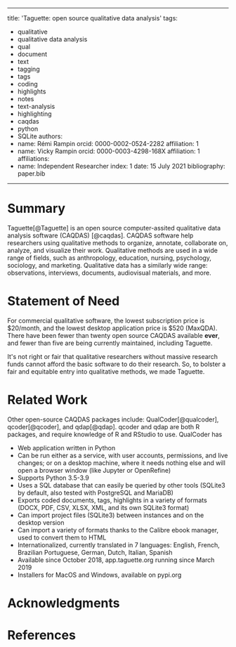 <!--
Preview this with https://whedon.theoj.org/
-->

---
title: 'Taguette: open source qualitative data analysis'
tags:
  - qualitative
  - qualitative data analysis
  - qual
  - document
  - text
  - tagging
  - tags
  - coding
  - highlights
  - notes
  - text-analysis
  - highlighting
  - caqdas
  - python
  - SQLite
authors:
  - name: Rémi Rampin
    orcid: 0000-0002-0524-2282
    affiliation: 1
  - name: Vicky Rampin
    orcid: 0000-0003-4298-168X
    affiliation: 1
affiliations:
 - name: Independent Researcher
   index: 1
date: 15 July 2021
bibliography: paper.bib
---

# Summary

Taguette[@Taguette] is an open source computer-assited qualitative data analysis software (CAQDAS) [@caqdas]. CAQDAS software help researchers using qualitative methods to organize, annotate, collaborate on, analyze, and visualize their work. Qualitative methods are used in a wide range of fields, such as anthropology, education, nursing, psychology, sociology, and marketing. Qualitative data has a similarly wide range: observations, interviews, documents, audiovisual materials, and more.

# Statement of Need

For commercial qualitative software, the lowest subscription price is $20/month, and the lowest desktop application price is $520 (MaxQDA). There have been fewer than twenty open source CAQDAS available **ever**, and fewer than five are being currently maintained, including Taguette.

It's not right or fair that qualitative researchers without massive research funds cannot afford the basic software to do their research. So, to bolster a fair and equitable entry into qualitative methods, we made Taguette.

# Related Work

Other open-source CAQDAS packages include: QualCoder[@qualcoder], qcoder[@qcoder], and qdap[@qdap]. qcoder and qdap are both R packages, and require knowledge of R and RStudio to use. QualCoder has

* Web application written in Python
* Can be run either as a service, with user accounts, permissions, and live changes; or on a desktop machine, where it needs nothing else and will open a browser window (like Jupyter or OpenRefine)
* Supports Python 3.5-3.9
* Uses a SQL database that can easily be queried by other tools (SQLite3 by default, also tested with PostgreSQL and MariaDB)
* Exports coded documents, tags, highlights in a variety of formats (DOCX, PDF, CSV, XLSX, XML, and its own SQLite3 format)
* Can import project files (SQLite3) between instances and on the desktop version
* Can import a variety of formats thanks to the Calibre ebook manager, used to convert them to HTML
* Internationalized, currently translated in 7 languages: English, French, Brazilian Portuguese, German, Dutch, Italian, Spanish
* Available since October 2018, app.taguette.org running since March 2019
* Installers for MacOS and Windows, available on pypi.org

# Acknowledgments

# References
